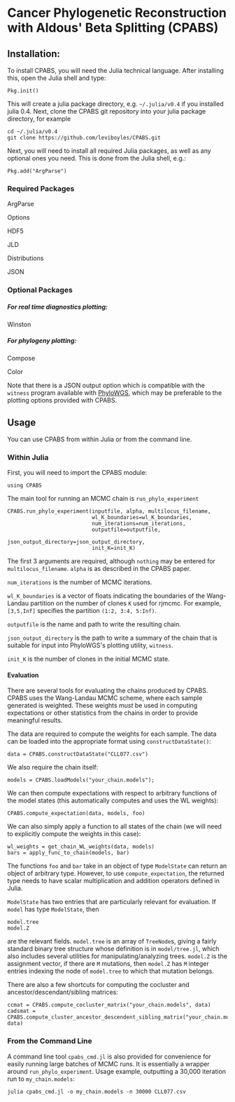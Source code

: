 # Cancer Phylogenetic Reconstruction with Aldous' Beta Splitting (CPABS)


## Installation:

To install CPABS, you will need the Julia technical language.  After installing this, open the Julia shell and type:

```
Pkg.init()
```

This will create a julia package directory, e.g. `~/.julia/v0.4` if you installed julia 0.4.  Next, clone the CPABS git repository into your julia package directory, for example

```
cd ~/.julia/v0.4
git clone https://github.com/leviboyles/CPABS.git
```

Next, you will need to install all required Julia packages, as well as any optional ones you need.  This is done from the Julia shell, e.g.:

```
Pkg.add("ArgParse")
```

### Required Packages

ArgParse

Options

HDF5

JLD

Distributions

JSON

### Optional Packages

##### For real time diagnostics plotting: 

Winston

##### For phylogeny plotting: 

Compose

Color

Note that there is a JSON output option which is compatible with the `witness` program available with [PhyloWGS](https://github.com/morrislab/phylowgs), which may be preferable to the plotting options provided with CPABS.

## Usage

You can use CPABS from within Julia or from the command line.

### Within Julia
First, you will need to import the CPABS module:
```
using CPABS
```

The main tool for running an MCMC chain is `run_phylo_experiment` 
```
CPABS.run_phylo_experiment(inputfile, alpha, multilocus_filename,
                           wl_K_boundaries=wl_K_boundaries,
                           num_iterations=num_iterations,
                           outputfile=outputfile,
                           json_output_directory=json_output_directory,
                           init_K=init_K)
```
The first 3 arguments are required, although `nothing` may be entered for `multilocus_filename`.  `alpha` is as described in the CPABS paper.

`num_iterations` is the number of MCMC iterations.

`wl_K_boundaries` is a vector of floats indicating the boundaries of the Wang-Landau partition on the number of clones `K` used for rjmcmc.  For example, `[3,5,Inf]` specifies the partition `(1:2, 3:4, 5:Inf)`.

`outputfile` is the name and path to write the resulting chain.

`json_output_directory` is the path to write a summary of the chain that is suitable for input into PhyloWGS's plotting utility, `witness`.

`init_K` is the number of clones in the initial MCMC state.

#### Evaluation
There are several tools for evaluating the chains produced by CPABS.  CPABS uses the Wang-Landau MCMC scheme, where each sample generated is weighted.  These weights *must* be used in computing expectations or other statistics from the chains in order to provide meaningful results.

The data are required to compute the weights for each sample.  The data can be loaded into the appropriate format using `constructDataState()`:

```
data = CPABS.constructDataState("CLL077.csv")
```

We also require the chain itself:
```
models = CPABS.loadModels("your_chain.models");
```

We can then compute expectations with respect to arbitrary functions of the model states (this automatically computes and uses the WL weights):
```
CPABS.compute_expectation(data, models, foo)
```

We can also simply apply a function to all states of the chain (we will need to explicitly compute the weights in this case):
```
wl_weights = get_chain_WL_weights(data, models)
bars = apply_func_to_chain(models, bar) 
```

The functions `foo` and `bar` take in an object of type `ModelState` can return an object of arbitrary type.  However, to use `compute_expectation`, the returned type needs to have scalar multiplication and addition operators defined in Julia.

`ModelState` has two entries that are particularly relevant for evaluation.  If `model` has type `ModelState`, then
```
model.tree
model.Z
```
are the relevant fields.  `model.tree` is an array of `TreeNode`s, giving a fairly standard binary tree structure whose definition is in `model/tree.jl`, which also includes several utilities for manipulating/analyzing trees.  `model.Z` is the assignment vector, if there are `M` mutations, then `model.Z` has `M` integer entries indexing the node of `model.tree` to which that mutation belongs.

There are also a few shortcuts for computing the cocluster and ancestor/descendant/sibling matrices:
```
ccmat = CPABS.compute_cocluster_matrix("your_chain.models", data)
cadsmat = CPABS.compute_cluster_ancestor_descendent_sibling_matrix("your_chain.models", data)
```
 
### From the Command Line
A command line tool `cpabs_cmd.jl` is also provided for convenience for easily running large batches of MCMC runs.  It is essentially a wrapper around `run_phylo_experiment`.  Usage example, outputting a 30,000 iteration run to ``my_chain.models``:
```
julia cpabs_cmd.jl -o my_chain.models -n 30000 CLL077.csv
```
